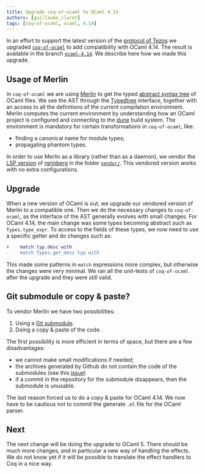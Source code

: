 ```yaml
---
title: Upgrade coq-of-ocaml to OCaml 4.14
authors: [guillaume_claret]
tags: [coq-of-ocaml, ocaml, 4.14]
---
```


In an effort to support the latest version of the [protocol of Tezos](https://gitlab.com/tezos/tezos/-/tree/master/src/proto_alpha/lib_protocol) we upgraded [`coq-of-ocaml`](https://github.com/formal-land/coq-of-ocaml) to add compatibility with OCaml 4.14. The result is available in the branch [`ocaml-4.14`](https://github.com/formal-land/coq-of-ocaml/pull/217). We describe here how we made this upgrade.

<!-- truncate -->

## Usage of Merlin
In `coq-of-ocaml` we are using [Merlin](https://github.com/ocaml/merlin) to get the typed [abstract syntax tree](https://en.wikipedia.org/wiki/Abstract_syntax_tree) of OCaml files. We see the AST through the [Typedtree](https://docs.mirage.io/ocaml/Typedtree/index.html) interface, together with an access to all the definitions of the current compilation environment. Merlin computes the current environment by understanding how an OCaml project is configured and connecting to the [dune](https://dune.build/) build system. The environment is mandatory for certain transformations in `coq-of-ocaml`, like:
* finding a canonical name for module types;
* propagating phantom types.

In order to use Merlin as a library (rather than as a daemon), we vendor the [LSP version](https://github.com/rgrinberg/merlin/tree/lsp) of [rgrinberg](https://github.com/rgrinberg) in the folder [`vendor/`](https://github.com/formal-land/coq-of-ocaml/tree/master/vendor). This vendored version works with no extra configurations.

## Upgrade
When a new version of OCaml is out, we upgrade our vendored version of Merlin to a compatible one. Then we do the necessary changes to `coq-of-ocaml`, as the interface of the AST generally evolves with small changes. For OCaml 4.14, the main change was some types becoming abstract such as `Types.type_expr`. To access to the fields of these types, we now need to use a specific getter and do changes such as:
```diff
+    match typ.desc with
-    match Types.get_desc typ with
```
This made some patterns in `match` expressions more complex, but otherwise the changes were very minimal. We ran all the unit-tests of `coq-of-ocaml` after the upgrade and they were still valid.

## Git submodule or copy & paste?
To vendor Merlin we have two possibilities:
1. Using a [Git submodule](https://git-scm.com/book/en/v2/Git-Tools-Submodules).
2. Doing a copy & paste of the code.

The first possibility is more efficient in terms of space, but there are a few disadvantages:
* we cannot make small modifications if needed;
* the archives generated by Github do not contain the code of the submodules (see this [issue](https://github.com/dear-github/dear-github/issues/214))
* if a commit in the repository for the submodule disappears, then the submodule is unusable.

The last reason forced us to do a copy & paste for OCaml 4.14. We now have to be cautious not to commit the generate `.ml` file for the OCaml parser.

## Next
The next change will be doing the upgrade to OCaml 5. There should be much more changes, and in particular a new way of handling the effects. We do not know yet if it will be possible to translate the effect handlers to Coq in a nice way.
